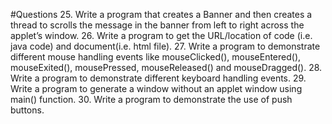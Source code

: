 #Questions
25. Write a program that creates a Banner and then creates a thread to scrolls the message in the
banner from left to right across the applet’s window.
26. Write a program to get the URL/location of code (i.e. java code) and document(i.e. html file).
27. Write a program to demonstrate different mouse handling events like mouseClicked(),
mouseEntered(), mouseExited(), mousePressed, mouseReleased() and mouseDragged().
28. Write a program to demonstrate different keyboard handling events.
29. Write a program to generate a window without an applet window using main() function.
30. Write a program to demonstrate the use of push buttons.
